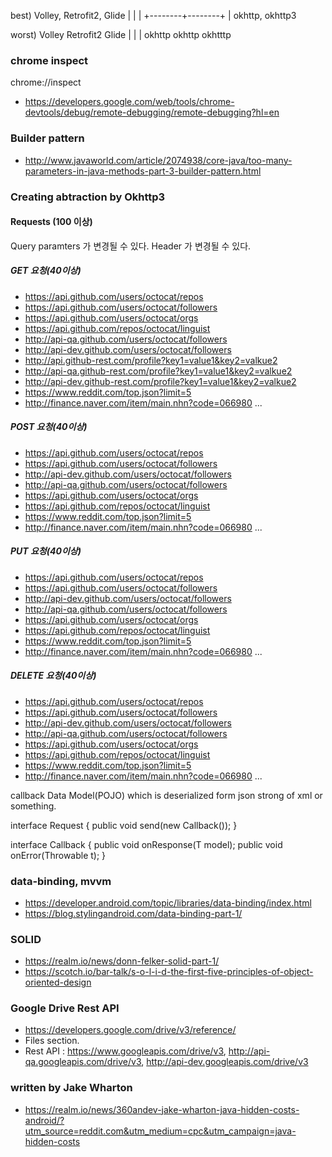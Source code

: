 best)
Volley, Retrofit2, Glide
   |        |        |
   +--------+--------+
            |
      okhttp, okhttp3


worst)
Volley    Retrofit2      Glide
  |           |            |
okhttp     okhttp       okhtttp


### chrome inspect
chrome://inspect
- https://developers.google.com/web/tools/chrome-devtools/debug/remote-debugging/remote-debugging?hl=en

### Builder pattern
- http://www.javaworld.com/article/2074938/core-java/too-many-parameters-in-java-methods-part-3-builder-pattern.html

### Creating abtraction by Okhttp3
#### Requests (100 이상)
Query paramters 가 변경될 수 있다.
Header 가 변경될 수 있다.
##### GET 요청(40이상)
- https://api.github.com/users/octocat/repos
- https://api.github.com/users/octocat/followers
- https://api.github.com/users/octocat/orgs
- https://api.github.com/repos/octocat/linguist
- http://api-qa.github.com/users/octocat/followers
- http://api-dev.github.com/users/octocat/followers
- http://api.github-rest.com/profile?key1=value1&key2=valkue2
- http://api-qa.github-rest.com/profile?key1=value1&key2=valkue2
- http://api-dev.github-rest.com/profile?key1=value1&key2=valkue2
- https://www.reddit.com/top.json?limit=5
- http://finance.naver.com/item/main.nhn?code=066980
...
##### POST 요청(40이상)
- https://api.github.com/users/octocat/repos
- https://api.github.com/users/octocat/followers
- http://api-dev.github.com/users/octocat/followers
- http://api-qa.github.com/users/octocat/followers
- https://api.github.com/users/octocat/orgs
- https://api.github.com/repos/octocat/linguist
- https://www.reddit.com/top.json?limit=5
- http://finance.naver.com/item/main.nhn?code=066980
...
##### PUT 요청(40이상)
- https://api.github.com/users/octocat/repos
- https://api.github.com/users/octocat/followers
- http://api-dev.github.com/users/octocat/followers
- http://api-qa.github.com/users/octocat/followers
- https://api.github.com/users/octocat/orgs
- https://api.github.com/repos/octocat/linguist
- https://www.reddit.com/top.json?limit=5
- http://finance.naver.com/item/main.nhn?code=066980
...
##### DELETE 요청(40이상)
- https://api.github.com/users/octocat/repos
- https://api.github.com/users/octocat/followers
- http://api-dev.github.com/users/octocat/followers
- http://api-qa.github.com/users/octocat/followers
- https://api.github.com/users/octocat/orgs
- https://api.github.com/repos/octocat/linguist
- https://www.reddit.com/top.json?limit=5
- http://finance.naver.com/item/main.nhn?code=066980
...


callback
Data Model(POJO) which is deserialized form json strong of xml or something.

interface Request {
    public void send(new Callback());
}

interface Callback {
    public void onResponse(T model);
    public void onError(Throwable t);
}

### data-binding, mvvm
- https://developer.android.com/topic/libraries/data-binding/index.html
- https://blog.stylingandroid.com/data-binding-part-1/

### SOLID
- https://realm.io/news/donn-felker-solid-part-1/
- https://scotch.io/bar-talk/s-o-l-i-d-the-first-five-principles-of-object-oriented-design

### Google Drive Rest API
- https://developers.google.com/drive/v3/reference/
- Files section.
- Rest API : https://www.googleapis.com/drive/v3, http://api-qa.googleapis.com/drive/v3, http://api-dev.googleapis.com/drive/v3

### written by Jake Wharton
- https://realm.io/news/360andev-jake-wharton-java-hidden-costs-android/?utm_source=reddit.com&utm_medium=cpc&utm_campaign=java-hidden-costs